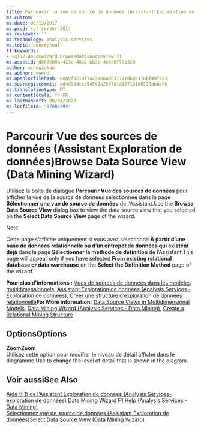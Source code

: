 ```yaml
---
title: Parcourir la vue de source de données (Assistant Exploration de données) | Microsoft Docs
ms.custom: ''
ms.date: 06/13/2017
ms.prod: sql-server-2014
ms.reviewer: ''
ms.technology: analysis-services
ms.topic: conceptual
f1_keywords:
- sql12.dm.dmwizard.browsedatasourceview.f1
ms.assetid: d868600a-423c-4892-bb3b-4e6d67798328
author: minewiskan
ms.author: owend
ms.openlocfilehash: 08a9f9214f7a23a86ad631717d68e178bf49fce3
ms.sourcegitcommit: ad4d92dce894592a259721a1571b1d8736abacdb
ms.translationtype: MT
ms.contentlocale: fr-FR
ms.lasthandoff: 08/04/2020
ms.locfileid: "87602594"
---
```

# <a name="browse-data-source-view-data-mining-wizard"></a><span data-ttu-id="d03c9-102">Parcourir Vue des sources de données (Assistant Exploration de données)</span><span class="sxs-lookup"><span data-stu-id="d03c9-102">Browse Data Source View (Data Mining Wizard)</span></span>
  <span data-ttu-id="d03c9-103">Utilisez la boîte de dialogue **Parcourir Vue des sources de données** pour afficher la vue de la source de données sélectionnée dans la page **Sélectionner une vue de source de données** de l’Assistant.</span><span class="sxs-lookup"><span data-stu-id="d03c9-103">Use the **Browse Data Source View** dialog box to view the data source view that you selected on the **Select Data Source View** page of the wizard.</span></span>  
  
> [!NOTE]  
>  <span data-ttu-id="d03c9-104">Cette page s’affiche uniquement si vous avez sélectionné **À partir d’une base de données relationnelle ou d’un entrepôt de données qui existent déjà** dans la page **Sélectionner la méthode de définition** de l’Assistant.</span><span class="sxs-lookup"><span data-stu-id="d03c9-104">This page will appear only if you have selected **From existing relational database or data warehouse** on the **Select the Definition Method** page of the wizard.</span></span>  
  
 <span data-ttu-id="d03c9-105">**Pour plus d’informations :** [Vues de sources de données dans les modèles multidimensionnels](multidimensional-models/data-source-views-in-multidimensional-models.md), [Assistant Exploration de données &#40;Analysis Services - Exploration de données&#41;](data-mining/data-mining-wizard-analysis-services-data-mining.md), [Créer une structure d’exploration de données relationnelle](data-mining/create-a-relational-mining-structure.md)</span><span class="sxs-lookup"><span data-stu-id="d03c9-105">**For More information:** [Data Source Views in Multidimensional Models](multidimensional-models/data-source-views-in-multidimensional-models.md), [Data Mining Wizard &#40;Analysis Services - Data Mining&#41;](data-mining/data-mining-wizard-analysis-services-data-mining.md), [Create a Relational Mining Structure](data-mining/create-a-relational-mining-structure.md)</span></span>  
  
## <a name="options"></a><span data-ttu-id="d03c9-106">Options</span><span class="sxs-lookup"><span data-stu-id="d03c9-106">Options</span></span>  
 <span data-ttu-id="d03c9-107">**Zoom**</span><span class="sxs-lookup"><span data-stu-id="d03c9-107">**Zoom**</span></span>  
 <span data-ttu-id="d03c9-108">Utilisez cette option pour modifier le niveau de détail affiché dans le diagramme.</span><span class="sxs-lookup"><span data-stu-id="d03c9-108">Use to change the level of detail that is shown in the diagram.</span></span>  
  
## <a name="see-also"></a><span data-ttu-id="d03c9-109">Voir aussi</span><span class="sxs-lookup"><span data-stu-id="d03c9-109">See Also</span></span>  
 <span data-ttu-id="d03c9-110">[Aide (F1) de l’Assistant Exploration de données &#40;Analysis Services-exploration de données&#41;](data-mining-wizard-f1-help-analysis-services-data-mining.md) </span><span class="sxs-lookup"><span data-stu-id="d03c9-110">[Data Mining Wizard F1 Help &#40;Analysis Services - Data Mining&#41;](data-mining-wizard-f1-help-analysis-services-data-mining.md) </span></span>  
 [<span data-ttu-id="d03c9-111">Sélectionnez vue de source de données &#40;Assistant Exploration de données&#41;</span><span class="sxs-lookup"><span data-stu-id="d03c9-111">Select Data Source View &#40;Data Mining Wizard&#41;</span></span>](select-data-source-view-data-mining-wizard.md)  
  
  
